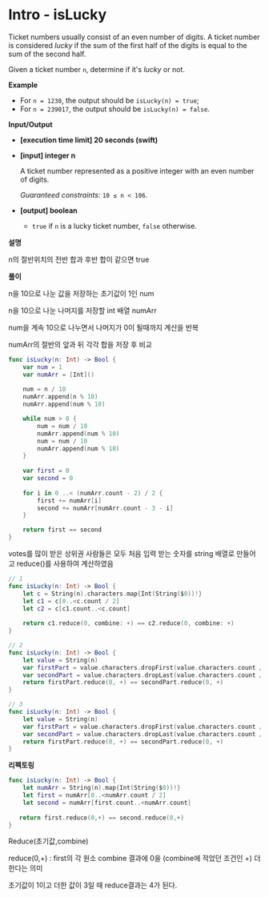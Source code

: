 # Intro - isLucky

Ticket numbers usually consist of an even number of digits. A ticket number is considered *lucky* if the sum of the first half of the digits is equal to the sum of the second half.

Given a ticket number `n`, determine if it's *lucky* or not.

**Example**

- For `n = 1230`, the output should be
  `isLucky(n) = true`;
- For `n = 239017`, the output should be
  `isLucky(n) = false`.

**Input/Output**

- **[execution time limit] 20 seconds (swift)**

- **[input] integer n**

  A ticket number represented as a positive integer with an even number of digits.

  *Guaranteed constraints:*
  `10 ≤ n < 106`.

- **[output] boolean**

  - `true` if `n` is a lucky ticket number, `false` otherwise.

**설명**

n의 절반위치의 전반 합과 후반 합이 같으면 true

**풀이**

n을 10으로 나눈 값을 저장하는 초기값이 1인 num

n을 10으로 나눈 나머지를 저장할 int 배열 numArr

num을 계속 10으로 나누면서 나머지가 0이 될때까지 계산을 반복

numArr의 절반의 앞과 뒤 각각 합을 저장 후 비교

```swift
func isLucky(n: Int) -> Bool {
    var num = 1
    var numArr = [Int]()
    
    num = n / 10
    numArr.append(n % 10)
    numArr.append(num % 10)

    while num > 0 {
        num = num / 10
        numArr.append(num % 10)
        num = num / 10
        numArr.append(num % 10)
    }
    
    var first = 0
    var second = 0
   
    for i in 0 ..< (numArr.count - 2) / 2 {
        first += numArr[i]
        second += numArr[numArr.count - 3 - i]
    }

    return first == second
}
```

votes를 많이 받은 상위권 사람들은 모두 처음 입력 받는 숫자를 string 배열로 만들어고 reduce()를 사용하여 계산하였음

```swift
// 1
func isLucky(n: Int) -> Bool {
    let c = String(n).characters.map{Int(String($0))!}
    let c1 = c[0..<c.count / 2]
    let c2 = c[c1.count..<c.count]
    
    return c1.reduce(0, combine: +) == c2.reduce(0, combine: +)
}
```

```swift
// 2
func isLucky(n: Int) -> Bool {
    let value = String(n)
    var firstPart = value.characters.dropFirst(value.characters.count / 2).flatMap { Int(String($0))}
    var secondPart = value.characters.dropLast(value.characters.count / 2).flatMap { Int(String($0))}
    return firstPart.reduce(0, +) == secondPart.reduce(0, +)
}
```

```swift
// 3
func isLucky(n: Int) -> Bool {
    let value = String(n)
    var firstPart = value.characters.dropFirst(value.characters.count / 2).flatMap { Int(String($0))}
    var secondPart = value.characters.dropLast(value.characters.count / 2).flatMap { Int(String($0))}
    return firstPart.reduce(0, +) == secondPart.reduce(0, +)
}
```

**리펙토링**

```swift
func isLucky(n: Int) -> Bool {
    let numArr = String(n).map{Int(String($0))!}
    let first = numArr[0..<numArr.count / 2]
    let second = numArr[first.count..<numArr.count]
    
   return first.reduce(0,+) == second.reduce(0,+)
}

```

Reduce(초기값,combine)

reduce(0,+) : first의 각 원소 combine 결과에 0을 (combine에 적었던 조건인 +) 더한다는 의미

초기값이 1이고 더한 값이 3일 때 reduce결과는 4가 된다.